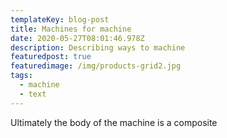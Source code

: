 ```yaml
---
templateKey: blog-post
title: Machines for machine
date: 2020-05-27T08:01:46.978Z
description: Describing ways to machine
featuredpost: true
featuredimage: /img/products-grid2.jpg
tags:
  - machine
  - text
---
```

Ultimately the body of the machine is a composite